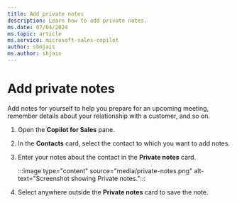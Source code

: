 ```yaml
---
title: Add private notes
description: Learn how to add private notes.
ms.date: 07/04/2024
ms.topic: article
ms.service: microsoft-sales-copilot
author: sbmjais
ms.author: shjais
---
```


# Add private notes

Add notes for yourself to help you prepare for an upcoming meeting, remember details about your relationship with a customer, and so on.

1. Open the **Copilot for Sales** pane.

1. In the **Contacts** card, select the contact to which you want to add notes.

1. Enter your notes about the contact in the **Private notes** card.

   :::image type="content" source="media/private-notes.png" alt-text="Screenshot showing Private notes.":::

1. Select anywhere outside the **Private notes** card to save the note.
